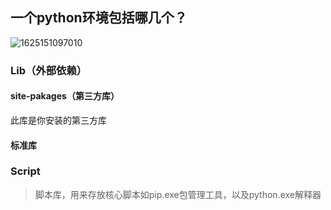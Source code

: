 ## 一个python环境包括哪几个？

![1625151097010](C:\Users\1234567\AppData\Roaming\Typora\typora-user-images\1625151097010.png)

### Lib（外部依赖）

#### site-pakages（第三方库）

此库是你安装的第三方库

#### 标准库

### Script

> 脚本库，用来存放核心脚本如pip.exe包管理工具，以及python.exe解释器



